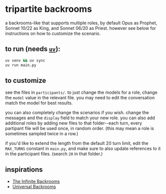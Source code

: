 # tripartite backrooms

a backrooms-like that supports multiple roles, by default Opus as Prophet, Sonnet 10/22 as King, and Sonnet 06/20 as Priest. however see below for instructions on how to customize the scenario.

## to run (needs [`uv`](https://github.com/astral-sh/uv)):

```bash
uv venv && uv sync
uv run main.py
```

## to customize

see the files in `participants/`. to just change the models for a role, change the `model` value in the relevant file. you may need to edit the conversation match the model for best results.

you can also completely change the scenarios if you wish. change the messages and the `display` field to match your new role. you can also add additional roles by adding new files to that folder--each turn, every partipant file will be used once, in random order. (this may mean a role is sometimes sampled twice in a row.)

if you'd like to extend the length from the default 20 turn limit, edit the `MAX_TURNS` constant in `main.py`, and make sure to also update references to it in the participant files. (search `20` in that folder.)

## inspirations

* [The Infinite Backrooms](https://www.infinitebackrooms.com/)
* [Universal Backrooms](https://github.com/scottviteri/UniversalBackrooms/)
